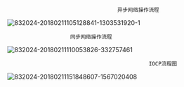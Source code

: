                                        异步网络操作流程
![832024-20180211105128841-1303531920-1](https://github.com/user-attachments/assets/33a29d41-f29c-424a-8224-7994f41dfe67)

                        同步网络操作流程 
![832024-20180211110053826-332757461](https://github.com/user-attachments/assets/5a030858-c3eb-4ca9-9bb7-f823c5307048)

                                                 IOCP流程图
![832024-20180211151848607-1567020408](https://github.com/user-attachments/assets/9f821d21-0b48-4e74-9ac4-8890b714a5fd)
